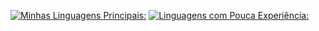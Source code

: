 [![Minhas Linguagens Principais:](https://skillicons.dev/icons?i=cs,java)](https://skillicons.dev)
[![Linguagens com Pouca Experiência:](https://skillicons.dev/icons?i=js,ts,lua,py,mysql,sqlite)](https://skillicons.dev)
